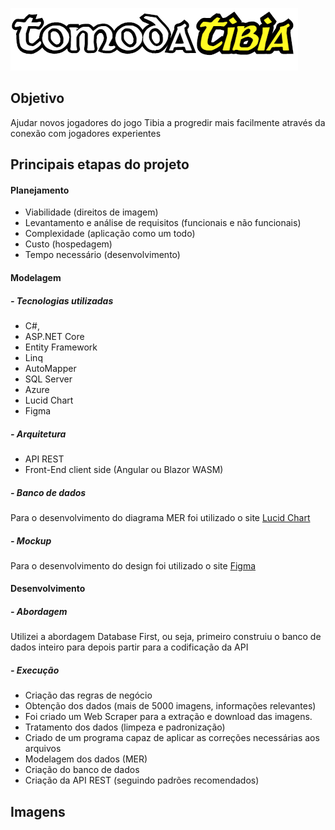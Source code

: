 ![Preview1](./GitHubUtils/imgs/logo_grande.png)  

## Objetivo

Ajudar novos jogadores do jogo Tibia a progredir mais facilmente através da conexão com jogadores experientes
 
## Principais etapas do projeto  

#### Planejamento

- Viabilidade (direitos de imagem)
- Levantamento e análise de requisitos (funcionais e não funcionais)
- Complexidade (aplicação como um todo)
- Custo (hospedagem)
- Tempo necessário (desenvolvimento)


#### Modelagem
##### - Tecnologias utilizadas
- C#,
- ASP.NET Core
- Entity Framework
- Linq
- AutoMapper
- SQL Server
- Azure
- Lucid Chart
- Figma

##### - Arquitetura
- API REST
- Front-End client side (Angular ou Blazor WASM)


##### - Banco de dados
Para o desenvolvimento do diagrama MER foi utilizado o site [Lucid Chart](https://www.lucidchart.com/ "Lucid Chart")

##### - Mockup
Para o desenvolvimento do design foi utilizado o site [Figma](http://https://www.figma.com/ "Figma")


#### Desenvolvimento
##### - Abordagem
Utilizei a abordagem Database First, ou seja, primeiro construiu o banco de dados inteiro para depois partir para a codificação da API

##### - Execução
- Criação das regras de negócio
- Obtenção dos dados (mais de 5000 imagens, informações relevantes) 
 - Foi criado um Web Scraper para a extração e download das imagens.
- Tratamento dos dados (limpeza e padronização)
 - Criado de um programa capaz de aplicar as correções necessárias aos arquivos
- Modelagem dos dados (MER)
- Criação do banco de dados
- Criação da API REST (seguindo padrões recomendados)


## Imagens

